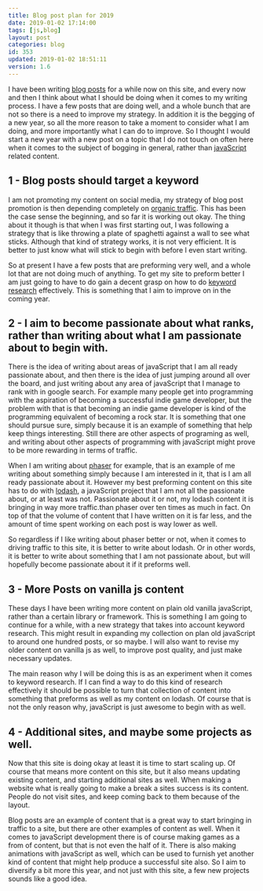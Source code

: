 ```yaml
---
title: Blog post plan for 2019
date: 2019-01-02 17:14:00
tags: [js,blog]
layout: post
categories: blog
id: 353
updated: 2019-01-02 18:51:11
version: 1.6
---
```


I have been writing [blog posts](https://en.wikipedia.org/wiki/Blog) for a while now on this site, and every now and then I think about what I should be doing when it comes to my writing process. I have a few posts that are doing well, and a whole bunch that are not so there is a need to improve my strategy. In addition it is the begging of a new year, so all the more reason to take a moment to consider what I am doing, and more importantly what I can do to improve. So I thought I would start a new year with a new post on a topic that I do not touch on often here when it comes to the subject of bogging in general, rather than [javaScript](https://en.wikipedia.org/wiki/JavaScript) related content.

<!-- more -->

## 1 - Blog posts should target a keyword

I am not promoting my content on social media, my strategy of blog post promotion is then depending completely on [organic traffic](https://en.wikipedia.org/wiki/Organic_search). This has been the case sense the beginning, and so far it is working out okay. The thing about it though is that when I was first starting out, I was following a strategy that is like throwing a plate of spaghetti against a wall to see what sticks. Although that kind of strategy works, it is not very efficient. It is better to just know what will stick to begin with before I even start writing.

So at present I have a few posts that are preforming very well, and a whole lot that are not doing much of anything. To get my site to preform better I am just going to have to do gain a decent grasp on how to do [keyword research](https://en.wikipedia.org/wiki/Keyword_research) effectively. This is something that I aim to improve on in the coming year.

## 2 - I aim to become passionate about what ranks, rather than writing about what I am passionate about to begin with.

There is the idea of writing about areas of javaScript that I am all ready passionate about, and then there is the idea of just jumping around all over the board, and just writing about any area of javaScript that I manage to rank with in google search. For example many people get into programming with the aspiration of becoming a successful indie game developer, but the problem with that is that becoming an indie game developer is kind of the programming equivalent of becoming a rock star. It is something that one should pursue sure, simply because it is an example of something that help keep things interesting. Still there are other aspects of programing as well, and writing about other aspects of programming with javaScript might prove to be more rewarding in terms of traffic.

When I am writing about [phaser](https://dustinpfister.github.io/categories/phaser/) for example, that is an example of me writing about something simply because I am interested in it, that is I am all ready passionate about it. However my best preforming content on this site has to do with [lodash](https://dustinpfister.github.io/categories/lodash/), a javaScript project that I am not all the passionate about, or at least was not. Passionate about it or not, my lodash content it is bringing in way more traffic.than phaser over ten times as much in fact. On top of that the volume of content that I have written on it is far less, and the amount of time spent working on each post is way lower as well. 

So regardless if I like writing about phaser better or not, when it comes to driving traffic to this site, it is better to write about lodash. Or in other words, it is better to write about something that I am not passionate about, but will hopefully become passionate about it if it preforms well.

## 3 - More Posts on vanilla js content

These days I have been writing more content on plain old vanilla javaScript, rather than a certain library or framework. This is something I am going to continue for a while, with a new strategy that takes into account keyword research. This might result in expanding my collection on plan old javaScript to around one hundred posts, or so maybe. I will also want to revise my older content on vanilla js as well, to improve post quality, and just make necessary updates.

The main reason why I will be doing this is as an experiment when it comes to keyword research. If I can find a way to do this kind of research effectively it should be possible to turn that collection of content into something that preforms as well as my content on lodash. Of course that is not the only reason why, javaScript is just awesome to begin with as well.

## 4 - Additional sites, and maybe some projects as well.

Now that this site is doing okay at least it is time to start scaling up. Of course that means more content on this site, but it also means updating existing content, and starting additional sites as well. When making a website what is really going to make a break a sites success is its content. People do not visit sites, and keep coming back to them because of the layout.

Blog posts are an example of content that is a great way to start bringing in traffic to a site, but there are other examples of content as well. When it comes to javaScript development there is of course making games as a from of content, but that is not even the half of it. There is also making animations with javaScript as well, which can be used to furnish yet another kind of content that might help produce a successful site also. So I aim to diversify a bit more this year, and not just with this site, a few new projects sounds like a good idea.